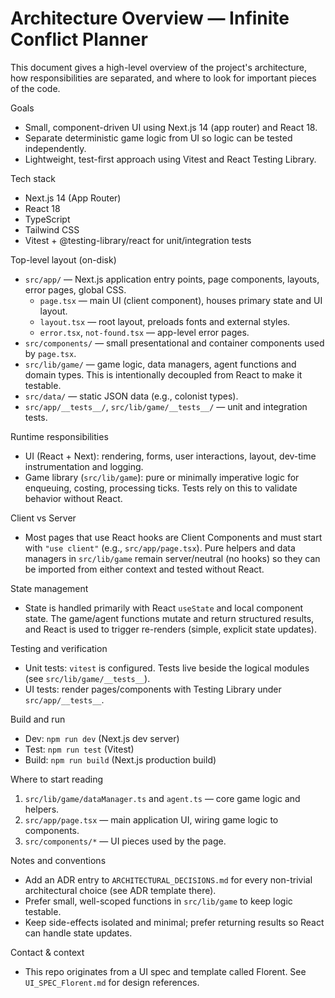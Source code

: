 # Architecture Overview — Infinite Conflict Planner

This document gives a high-level overview of the project's architecture, how responsibilities are separated, and where to look for important pieces of the code.

Goals
- Small, component-driven UI using Next.js 14 (app router) and React 18.
- Separate deterministic game logic from UI so logic can be tested independently.
- Lightweight, test-first approach using Vitest and React Testing Library.

Tech stack
- Next.js 14 (App Router)
- React 18
- TypeScript
- Tailwind CSS
- Vitest + @testing-library/react for unit/integration tests

Top-level layout (on-disk)
- `src/app/` — Next.js application entry points, page components, layouts, error pages, global CSS.
  - `page.tsx` — main UI (client component), houses primary state and UI layout.
  - `layout.tsx` — root layout, preloads fonts and external styles.
  - `error.tsx`, `not-found.tsx` — app-level error pages.
- `src/components/` — small presentational and container components used by `page.tsx`.
- `src/lib/game/` — game logic, data managers, agent functions and domain types. This is intentionally decoupled from React to make it testable.
- `src/data/` — static JSON data (e.g., colonist types).
- `src/app/__tests__/`, `src/lib/game/__tests__/` — unit and integration tests.

Runtime responsibilities
- UI (React + Next): rendering, forms, user interactions, layout, dev-time instrumentation and logging.
- Game library (`src/lib/game`): pure or minimally imperative logic for enqueuing, costing, processing ticks. Tests rely on this to validate behavior without React.

Client vs Server
- Most pages that use React hooks are Client Components and must start with `"use client"` (e.g., `src/app/page.tsx`). Pure helpers and data managers in `src/lib/game` remain server/neutral (no hooks) so they can be imported from either context and tested without React.

State management
- State is handled primarily with React `useState` and local component state. The game/agent functions mutate and return structured results, and React is used to trigger re-renders (simple, explicit state updates).

Testing and verification
- Unit tests: `vitest` is configured. Tests live beside the logical modules (see `src/lib/game/__tests__`).
- UI tests: render pages/components with Testing Library under `src/app/__tests__`.

Build and run
- Dev: `npm run dev` (Next.js dev server)
- Test: `npm run test` (Vitest)
- Build: `npm run build` (Next.js production build)

Where to start reading
1. `src/lib/game/dataManager.ts` and `agent.ts` — core game logic and helpers.
2. `src/app/page.tsx` — main application UI, wiring game logic to components.
3. `src/components/*` — UI pieces used by the page.

Notes and conventions
- Add an ADR entry to `ARCHITECTURAL_DECISIONS.md` for every non-trivial architectural choice (see ADR template there).
- Prefer small, well-scoped functions in `src/lib/game` to keep logic testable.
- Keep side-effects isolated and minimal; prefer returning results so React can handle state updates.

Contact & context
- This repo originates from a UI spec and template called Florent. See `UI_SPEC_Florent.md` for design references.

